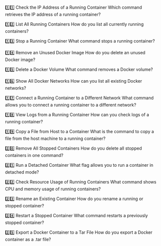 

1️⃣1️⃣ Check the IP Address of a Running Container
Which command retrieves the IP address of a running container?

1️⃣2️⃣ List All Running Containers
How do you list all currently running containers?

1️⃣3️⃣ Stop a Running Container
What command stops a running container?

1️⃣4️⃣ Remove an Unused Docker Image
How do you delete an unused Docker image?

1️⃣5️⃣ Delete a Docker Volume
What command removes a Docker volume?

1️⃣6️⃣ Show All Docker Networks
How can you list all existing Docker networks?

1️⃣7️⃣ Connect a Running Container to a Different Network
What command allows you to connect a running container to a different network?

1️⃣8️⃣ View Logs from a Running Container
How can you check logs of a running container?

1️⃣9️⃣ Copy a File from Host to a Container
What is the command to copy a file from the host machine to a running container?

2️⃣0️⃣ Remove All Stopped Containers
How do you delete all stopped containers in one command?

2️⃣1️⃣ Run a Detached Container
What flag allows you to run a container in detached mode?

2️⃣2️⃣ Check Resource Usage of Running Containers
What command shows CPU and memory usage of running containers?

2️⃣3️⃣ Rename an Existing Container
How do you rename a running or stopped container?

2️⃣4️⃣ Restart a Stopped Container
What command restarts a previously stopped container?

2️⃣5️⃣ Export a Docker Container to a Tar File
How do you export a Docker container as a .tar file?